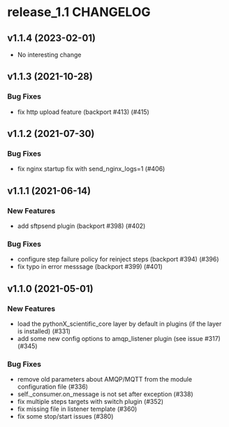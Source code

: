 # release_1.1 CHANGELOG

## v1.1.4 (2023-02-01)

- No interesting change

## v1.1.3 (2021-10-28)

### Bug Fixes

- fix http upload feature (backport #413) (#415)

## v1.1.2 (2021-07-30)

### Bug Fixes

- fix nginx startup fix with send_nginx_logs=1 (#406)

## v1.1.1 (2021-06-14)

### New Features

- add sftpsend plugin (backport #398) (#402)

### Bug Fixes

- configure step failure policy for reinject steps (backport #394) (#396)
- fix typo in error messsage (backport #399) (#401)

## v1.1.0 (2021-05-01)

### New Features

- load the pythonX_scientific_core layer by default in plugins (if the layer is installed) (#331)
- add some new config options to amqp_listener plugin (see issue #317) (#345)

### Bug Fixes

- remove old parameters about AMQP/MQTT from the module configuration file (#336)
- self._consumer.on_message is not set after exception (#338)
- fix multiple steps targets with switch plugin (#352)
- fix missing file in listener template (#360)
- fix some stop/start issues (#380)


